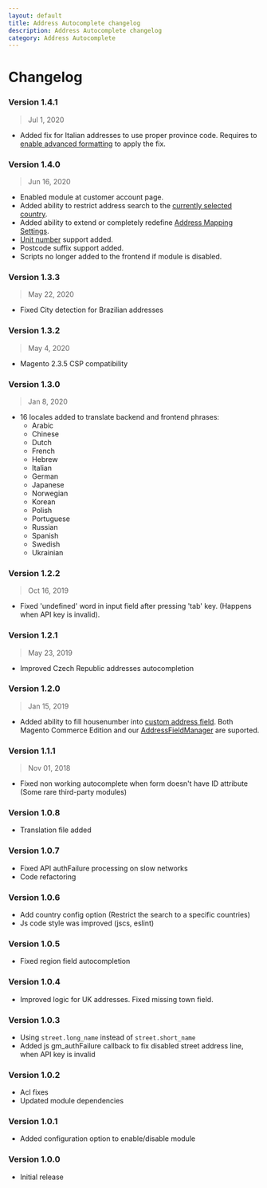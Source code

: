 ```yaml
---
layout: default
title: Address Autocomplete changelog
description: Address Autocomplete changelog
category: Address Autocomplete
---
```


# Changelog

### Version 1.4.1

> Jul 1, 2020

 -  Added fix for Italian addresses to use proper province code.
    Requires to [enable advanced formatting](/m2/extensions/address-autocomplete/configuration/#advanced-formatting)
    to apply the fix.

### Version 1.4.0

> Jun 16, 2020

 -  Enabled module at customer account page.
 -  Added ability to restrict address search to the
    [currently selected country](../configuration/#address-search-restrictions).
 -  Added ability to extend or completely redefine
    [Address Mapping Settings](../configuration/#advanced-formatting).
 -  [Unit number](../configuration/#address-formatting) support added.
 -  Postcode suffix support added.
 -  Scripts no longer added to the frontend if module is disabled.

### Version 1.3.3

> May 22, 2020

 -  Fixed City detection for Brazilian addresses

### Version 1.3.2

> May 4, 2020

 -  Magento 2.3.5 CSP compatibility

### Version 1.3.0

> Jan 8, 2020

 -  16 locales added to translate backend and frontend phrases:
    - Arabic
    - Chinese
    - Dutch
    - French
    - Hebrew
    - Italian
    - German
    - Japanese
    - Norwegian
    - Korean
    - Polish
    - Portuguese
    - Russian
    - Spanish
    - Swedish
    - Ukrainian

### Version 1.2.2

> Oct 16, 2019

 -  Fixed 'undefined' word in input field after pressing 'tab' key. (Happens
    when API key is invalid).

### Version 1.2.1

> May 23, 2019

 -  Improved Czech Republic addresses autocompletion

### Version 1.2.0

> Jan 15, 2019

 -  Added ability to fill housenumber into [custom address field](/m2/extensions/address-autocomplete/configuration/).
    Both Magento Commerce Edition and our [AddressFieldManager](/m2/extensions/address-field-manager/)
    are suported.

### Version 1.1.1

> Nov 01, 2018

 -  Fixed non working autocomplete when form doesn't have ID attribute
    (Some rare third-party modules)

### Version 1.0.8

 -  Translation file added

### Version 1.0.7

 -  Fixed API authFailure processing on slow networks
 -  Code refactoring

### Version 1.0.6

 -  Add country config option (Restrict the search to a specific countries)
 -  Js code style was improved (jscs, eslint)

### Version 1.0.5

 -  Fixed region field autocompletion

### Version 1.0.4

 -  Improved logic for UK addresses. Fixed missing town field.

### Version 1.0.3

 -  Using `street.long_name` instead of `street.short_name`
 -  Added js gm_authFailure callback to fix disabled street address line,
    when API key is invalid

### Version 1.0.2

 -  Acl fixes
 -  Updated module dependencies

### Version 1.0.1

 -  Added configuration option to enable/disable module

### Version 1.0.0

 -  Initial release
